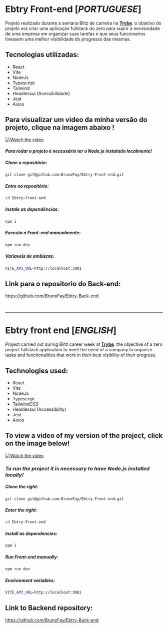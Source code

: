 # Ebtry Front-end [*PORTUGUESE*]
Projeto realizado durante a semana Blitz de carreira na **[Trybe](https://www.betrybe.com/)**.
o objetivo do projeto era criar uma aplicação fullstack do zero para suprir a necessidade de uma empresa em organizar suas tarefas e que seus funcionarios tivessem uma melhor visibilidade do progresso das mesmas.

## Tecnologias utilizadas:
- React
- Vite
- NodeJs
- Typescript
- Tailwind
- Headlessui (Acessibilidade)
- Jest
- Axios

## Para visualizar um video da minha versão do projeto, clique na imagem abaixo !

[![Watch the video](https://encrypted-tbn0.gstatic.com/images?q=tbn:ANd9GcTvX7XjW8SbO7M8RFY41EYr8WtFq9QouZ7L5A&usqp=CAU)](https://www.youtube.com/watch?v=Ahqy3R-qC5c)

#### *Para rodar o projeto é necessário ter o Node.js instalado localmente!*

##### Clone o repositório:
```bash
git clone git@github.com:BrunoFay/Ebtry-Front-end.git
```

##### Entre no repositório:
```bash
cd Ebtry-Front-end
```

##### Instale as dependências:
```bash
npm i
```

##### Executa o Front-end manualmente:
```bash
npm run dev
```
##### Variaveis de ambiente:
```bash
VITE_API_URL=http://localhost:3001
```
## Link para o repositorio do Back-end:
https://github.com/BrunoFay/Ebtry-Back-end

<br/>
<hr/>

# Ebtry front end [*ENGLISH*]
Project carried out during Blitz career week at **[Trybe](https://www.betrybe.com/)**.
the objective of a zero project fullstack application to meet the need of a company to organize tasks and functionalities that work in their best visibility of their progress.

## Technologies used:
- React
- Vite
- NodeJs
- Typescript
- TailwindCSS
- Headlessui (Accessibility)
- Jest
- Axios

## To view a video of my version of the project, click on the image below!

[![Watch the video](https://encrypted-tbn0.gstatic.com/images?q=tbn:ANd9GcTvX7XjW8SbO7M8RFY41EYr8WtFq9QouZ7L5A&usqp=CAU)](https://www.youtube.com/watch?v=Ahqy3R-qC5c)

### *To run the project it is necessary to have Node.js installed locally!*

##### Clone the right:
```bash
git clone git@github.com:BrunoFay/Ebtry-Front-end.git
```

##### Enter the right:
```bash
cd Ebtry-Front-end
```

##### Install as dependencies:
```bash
npm i
```

##### Run Front-end manually:
```bash
npm run dev
```
##### Environment variables:
```bash
VITE_API_URL=http://localhost:3001
```
## Link to Backend repository:
https://github.com/BrunoFay/Ebtry-Back-end
